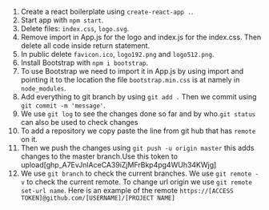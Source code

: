 1. Create a react boilerplate using `create-react-app .`.
2. Start app with `npm start`.
3. Delete files: `index.css`, `logo.svg`.
4. Remove import in App.js for the logo and index.js for the index.css. Then delete all code inside return statement.
5. In public delete `favicon.ico`, `logo192.png` and `logo512.png`.
6. Install Bootstrap with `npm i bootstrap`.
7. To use Bootstrap we need to import it in App.js by using import and pointing it to the location the file `bootstrap.min.css` is at namely in `node_modules`.
8. Add everything to git branch by using `git add .` Then we commit using `git commit -m 'message'`.
9. We use `git log` to see the changes done so far and by who.`git status` can also be used to check changes
10. To add a repository we copy paste the line from git hub that has `remote` on it.
11. Then we push the changes using `git push -u origin master` this adds changes to the master branch.Use this token to upload[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]
12. We use `git branch` to check the current branches. We use `git remote -v` to check the current remote. To change url origin we use `git remote set-url name`. Here is an example of the remote `https://[ACCESS TOKEN]@github.com/[USERNAME]/[PROJECT NAME]`
